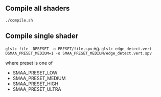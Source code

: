 ## Compile all shaders
```./compile.sh```
## Compile single shader
```glslc file -DPRESET -o PRESET/file.spv```
eg.
```glslc edge_detect.vert -DSMAA_PRESET_MEDIUM=1 -o SMAA_PRESET_MEDIUM/edge_detect.vert.spv```

where preset is one of
- SMAA_PRESET_LOW
- SMAA_PRESET_MEDIUM
- SMAA_PRESET_HIGH
- SMAA_PRESET_ULTRA
